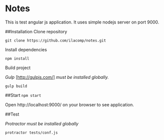 # Notes
This is test angular js application. It uses simple nodejs server on port 9000.

##Installation
Clone repository

`git clone https://github.com/ilacomp/notes.git`

Install dependencies

`npm install`

Build project

_Gulp_ [http://gulpjs.com/] _must be installed globally._

`gulp build`

##Start
`npm start`

Open http://localhost:9000/ on your browser to see application.

##Test

_Protractor must be installed globally_

`protractor tests/conf.js`